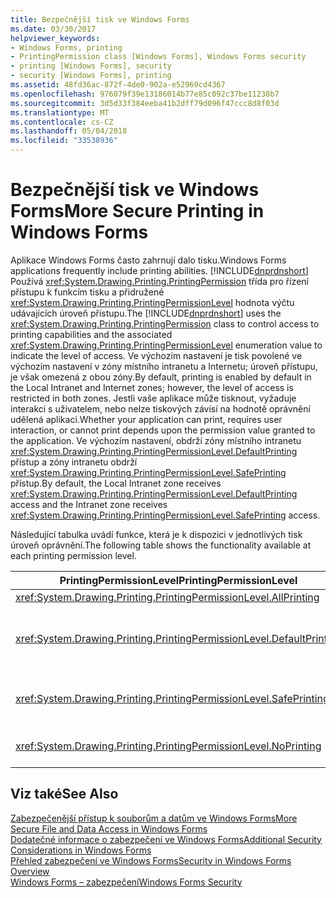 ```yaml
---
title: Bezpečnější tisk ve Windows Forms
ms.date: 03/30/2017
helpviewer_keywords:
- Windows Forms, printing
- PrintingPermission class [Windows Forms], Windows Forms security
- printing [Windows Forms], security
- security [Windows Forms], printing
ms.assetid: 48fd36ac-872f-4de0-902a-e52969cd4367
ms.openlocfilehash: 976079f39e13186014b77e85c092c37be11238b7
ms.sourcegitcommit: 3d5d33f384eeba41b2dff79d096f47ccc8d8f03d
ms.translationtype: MT
ms.contentlocale: cs-CZ
ms.lasthandoff: 05/04/2018
ms.locfileid: "33538936"
---
```

# <a name="more-secure-printing-in-windows-forms"></a><span data-ttu-id="e3eaf-102">Bezpečnější tisk ve Windows Forms</span><span class="sxs-lookup"><span data-stu-id="e3eaf-102">More Secure Printing in Windows Forms</span></span>
<span data-ttu-id="e3eaf-103">Aplikace Windows Forms často zahrnují dalo tisku.</span><span class="sxs-lookup"><span data-stu-id="e3eaf-103">Windows Forms applications frequently include printing abilities.</span></span> <span data-ttu-id="e3eaf-104">[!INCLUDE[dnprdnshort](../../../includes/dnprdnshort-md.md)] Používá <xref:System.Drawing.Printing.PrintingPermission> třída pro řízení přístupu k funkcím tisku a přidružené <xref:System.Drawing.Printing.PrintingPermissionLevel> hodnota výčtu udávajících úroveň přístupu.</span><span class="sxs-lookup"><span data-stu-id="e3eaf-104">The [!INCLUDE[dnprdnshort](../../../includes/dnprdnshort-md.md)] uses the <xref:System.Drawing.Printing.PrintingPermission> class to control access to printing capabilities and the associated <xref:System.Drawing.Printing.PrintingPermissionLevel> enumeration value to indicate the level of access.</span></span> <span data-ttu-id="e3eaf-105">Ve výchozím nastavení je tisk povolené ve výchozím nastavení v zóny místního intranetu a Internetu; úroveň přístupu, je však omezená z obou zóny.</span><span class="sxs-lookup"><span data-stu-id="e3eaf-105">By default, printing is enabled by default in the Local Intranet and Internet zones; however, the level of access is restricted in both zones.</span></span> <span data-ttu-id="e3eaf-106">Jestli vaše aplikace může tisknout, vyžaduje interakci s uživatelem, nebo nelze tiskových závisí na hodnotě oprávnění udělená aplikaci.</span><span class="sxs-lookup"><span data-stu-id="e3eaf-106">Whether your application can print, requires user interaction, or cannot print depends upon the permission value granted to the application.</span></span> <span data-ttu-id="e3eaf-107">Ve výchozím nastavení, obdrží zóny místního intranetu <xref:System.Drawing.Printing.PrintingPermissionLevel.DefaultPrinting> přístup a zóny intranetu obdrží <xref:System.Drawing.Printing.PrintingPermissionLevel.SafePrinting> přístup.</span><span class="sxs-lookup"><span data-stu-id="e3eaf-107">By default, the Local Intranet zone receives <xref:System.Drawing.Printing.PrintingPermissionLevel.DefaultPrinting> access and the Intranet zone receives <xref:System.Drawing.Printing.PrintingPermissionLevel.SafePrinting> access.</span></span>  
  
 <span data-ttu-id="e3eaf-108">Následující tabulka uvádí funkce, která je k dispozici v jednotlivých tisk úroveň oprávnění.</span><span class="sxs-lookup"><span data-stu-id="e3eaf-108">The following table shows the functionality available at each printing permission level.</span></span>  
  
|<span data-ttu-id="e3eaf-109">PrintingPermissionLevel</span><span class="sxs-lookup"><span data-stu-id="e3eaf-109">PrintingPermissionLevel</span></span>|<span data-ttu-id="e3eaf-110">Popis</span><span class="sxs-lookup"><span data-stu-id="e3eaf-110">Description</span></span>|  
|-----------------------------|-----------------|  
|<xref:System.Drawing.Printing.PrintingPermissionLevel.AllPrinting>|<span data-ttu-id="e3eaf-111">Poskytuje úplný přístup k všech nainstalovaných tiskáren.</span><span class="sxs-lookup"><span data-stu-id="e3eaf-111">Provides full access to all installed printers.</span></span>|  
|<xref:System.Drawing.Printing.PrintingPermissionLevel.DefaultPrinting>|<span data-ttu-id="e3eaf-112">Umožňuje tisk prostřednictvím kódu programu do výchozí tiskárny a bezpečnější tisk prostřednictvím omezující Tisk dialogové okno.</span><span class="sxs-lookup"><span data-stu-id="e3eaf-112">Enables programmatic printing to the default printer and safer printing through a restrictive printing dialog box.</span></span> <span data-ttu-id="e3eaf-113"><xref:System.Drawing.Printing.PrintingPermissionLevel.DefaultPrinting> je podmnožinou <xref:System.Drawing.Printing.PrintingPermissionLevel.AllPrinting>.</span><span class="sxs-lookup"><span data-stu-id="e3eaf-113"><xref:System.Drawing.Printing.PrintingPermissionLevel.DefaultPrinting> is a subset of <xref:System.Drawing.Printing.PrintingPermissionLevel.AllPrinting>.</span></span>|  
|<xref:System.Drawing.Printing.PrintingPermissionLevel.SafePrinting>|<span data-ttu-id="e3eaf-114">Poskytuje tisk jenom z dalších omezený dialogového okna.</span><span class="sxs-lookup"><span data-stu-id="e3eaf-114">Provides printing only from a more-restricted dialog box.</span></span> <span data-ttu-id="e3eaf-115"><xref:System.Drawing.Printing.PrintingPermissionLevel.SafePrinting> je podmnožinou <xref:System.Drawing.Printing.PrintingPermissionLevel.DefaultPrinting>.</span><span class="sxs-lookup"><span data-stu-id="e3eaf-115"><xref:System.Drawing.Printing.PrintingPermissionLevel.SafePrinting> is a subset of <xref:System.Drawing.Printing.PrintingPermissionLevel.DefaultPrinting>.</span></span>|  
|<xref:System.Drawing.Printing.PrintingPermissionLevel.NoPrinting>|<span data-ttu-id="e3eaf-116">Brání přístupu k tiskárny.</span><span class="sxs-lookup"><span data-stu-id="e3eaf-116">Prevents access to printers.</span></span> <span data-ttu-id="e3eaf-117"><xref:System.Drawing.Printing.PrintingPermissionLevel.NoPrinting> je podmnožinou <xref:System.Drawing.Printing.PrintingPermissionLevel.SafePrinting>.</span><span class="sxs-lookup"><span data-stu-id="e3eaf-117"><xref:System.Drawing.Printing.PrintingPermissionLevel.NoPrinting> is a subset of <xref:System.Drawing.Printing.PrintingPermissionLevel.SafePrinting>.</span></span>|  
  
## <a name="see-also"></a><span data-ttu-id="e3eaf-118">Viz také</span><span class="sxs-lookup"><span data-stu-id="e3eaf-118">See Also</span></span>  
 [<span data-ttu-id="e3eaf-119">Zabezpečenější přístup k souborům a datům ve Windows Forms</span><span class="sxs-lookup"><span data-stu-id="e3eaf-119">More Secure File and Data Access in Windows Forms</span></span>](../../../docs/framework/winforms/more-secure-file-and-data-access-in-windows-forms.md)  
 [<span data-ttu-id="e3eaf-120">Dodatečné informace o zabezpečení ve Windows Forms</span><span class="sxs-lookup"><span data-stu-id="e3eaf-120">Additional Security Considerations in Windows Forms</span></span>](../../../docs/framework/winforms/additional-security-considerations-in-windows-forms.md)  
 [<span data-ttu-id="e3eaf-121">Přehled zabezpečení ve Windows Forms</span><span class="sxs-lookup"><span data-stu-id="e3eaf-121">Security in Windows Forms Overview</span></span>](../../../docs/framework/winforms/security-in-windows-forms-overview.md)  
 [<span data-ttu-id="e3eaf-122">Windows Forms – zabezpečení</span><span class="sxs-lookup"><span data-stu-id="e3eaf-122">Windows Forms Security</span></span>](../../../docs/framework/winforms/windows-forms-security.md)

